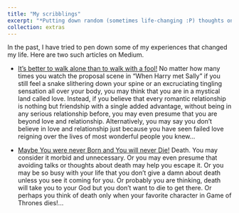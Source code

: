 ```yaml
---
title: "My scribblings"
excerpt: "*Putting down random (sometimes life-changing :P) thoughts on my mind*<br/><img src='/images/rsz_1medium.jpg'>"  
collection: extras
---
```


In the past, I have tried to pen down some of my experiences that changed my life. Here are two such articles on Medium.
* [It’s better to walk alone than to walk with a fool!](https://psiloveyou.xyz/its-better-to-walk-alone-than-to-walk-with-a-fool-43e092840f66)
No matter how many times you watch the proposal scene in “When Harry met Sally” if you still feel a snake slithering down your spine or an excruciating tingling sensation all over your body, you may think that you are in a mystical land called love. Instead, if you believe that every romantic relationship is nothing but friendship with a single added advantage, without being in any serious relationship before, you may even presume that you are beyond love and relationship. Alternatively, you may say you don’t believe in love and relationship just because you have seen failed love reigning over the lives of most wonderful people you knew...

* [Maybe You were never Born and You will never Die!](https://medium.com/@Raam.Arvind/maybe-you-were-never-born-and-you-will-never-die-ca0120044574)
Death. You may consider it morbid and unnecessary. Or you may even presume that avoiding talks or thoughts about death may help you escape it. Or you may be so busy with your life that you don’t give a damn about death unless you see it coming for you. Or probably you are thinking, death will take you to your God but you don’t want to die to get there. Or perhaps you think of death only when your favorite character in Game of Thrones dies!...
